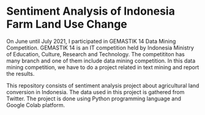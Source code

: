 # Sentiment Analysis of Indonesia Farm Land Use Change

On June until July 2021, I participated in GEMASTIK 14 Data Mining Competition. GEMASTIK 14 is an IT competition held by Indonesia Ministry of Education, Culture, Research and Technology. The competititon has many branch and one of them include data mining competition. In this data mining competition, we have to do a project related in text mining and report the results.  

This repository consists of sentiment analysis project about agricultural land conversion in Indonesia. The data used in this project is gathered from Twitter. The project is done using Python programming language and Google Colab platform. 
